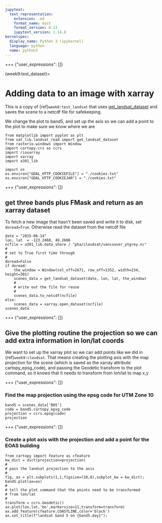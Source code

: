 ```yaml
---
jupytext:
  text_representation:
    extension: .md
    format_name: myst
    format_version: 0.13
    jupytext_version: 1.14.0
kernelspec:
  display_name: Python 3 (ipykernel)
  language: python
  name: python3
---
```


+++ {"user_expressions": []}

(week9:test_dataset)=
# Adding data to an image with xarray

This is a copy of {ref}`week8:test_landsat` that uses [get_landsat_dataset](https://phaustin.github.io/a301_web/full_listing.html#sat_lib.landsat_read.get_landsat_dataset) and saves the scene to
a netcdf file for safekeeping.

We change the plot to band5, and set up the axis so we can add a point to the plot to make sure we know where we are

```{code-cell} ipython3
from matplotlib import pyplot as plt
from sat_lib.landsat_read import get_landsat_dataset
from rasterio.windows import Window
import cartopy.crs as ccrs
import rioxarray
import xarray
import a301_lib
```

```{code-cell} ipython3
import os
os.environ["GDAL_HTTP_COOKIEFILE"] = "./cookies.txt"
os.environ["GDAL_HTTP_COOKIEJAR"] = "./cookies.txt"
```

+++ {"user_expressions": []}

## get three bands plus FMask and return as an xarray dataset

To fetch a new image that hasn't been saved and write it to disk,
set `doread=True`. Otherwise read the dataset from the netcdf file

```{code-cell} ipython3
date = "2015-06-14"
lon, lat  = -123.2460, 49.2606
ncfile = a301_lib.data_share / "pha/cloudsat/vancouver_ptgrey.nc"
#
# set to True first time through
#
doread=False
if doread:
    the_window = Window(col_off=2671, row_off=1352, width=234, height=301)
    scenes_data = get_landsat_dataset(date, lon, lat, the_window) 
    #
    # write out the file for reuse
    #
    scenes_data.to_netcdf(ncfile)
else:
    scenes_data = xarray.open_dataset(ncfile)
scenes_data
```

+++ {"user_expressions": []}

## Give the plotting routine the projection so we can add extra information in lon/lat coords

We want to set up the xarray plot so we can add points like we did in {ref}`week9:cloudsat`.  That means
creating the plotting axis with the map projection for the scene (which is saved as the xarray
attribute cartopy_epsg_code), and passing the Geodetic transform to the plot command, so it
knows that it needs to transform from lon/lat to map x,y

+++ {"user_expressions": []}

### Find the map projection using the epsg code for UTM Zone 10

```{code-cell} ipython3
band5 = scenes_data['B05']
code = band5.cartopy_epsg_code
projection = ccrs.epsg(code)
projection
```

+++ {"user_expressions": []}

### Create a plot axis with the projection and add a point for the EOAS building

```{code-cell} ipython3
from cartopy import feature as cfeature
kw_dict = dict(projection=projection)
#
# pass the landsat projection to the axis
#
fig, ax = plt.subplots(1,1,figsize=(10,8),subplot_kw = kw_dict);
band5.plot(ax=ax)
#
# tell the plot command that the points need to be transformed
# from lon/lat
#
transform = ccrs.Geodetic()
ax.plot(lon,lat,'bo',markersize=11,transform=transform)
ax.add_feature(cfeature.COASTLINE,color='black')
ax.set_title(f"landsat band 5 on {band5.day}");
```
